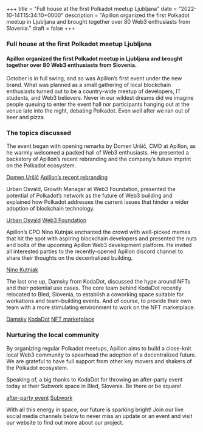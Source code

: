 +++
title = "Full house at the first Polkadot meetup Ljubljana"
date = "2022-10-14T15:34:10+0000"
description = "Apillon organized the first Polkadot meetup in Ljubljana and brought together over 80 Web3 enthusiasts from Slovenia."
draft = false
+++

### Full house at the first Polkadot meetup Ljubljana


#### Apillon organized the first Polkadot meetup in Ljubljana and brought together over 80 Web3 enthusiasts from Slovenia.


October is in full swing, and so was Apillon’s first event under the new brand. What was planned as a small gathering of local blockchain enthusiasts turned out to be a country-wide meetup of developers, IT students, and Web3 believers. Never in our wildest dreams did we imagine people queuing to enter the event hall nor participants hanging out at the venue late into the night, debating Polkadot. Even well after we ran out of beer and pizza.


### The topics discussed


The event began with opening remarks by Domen Uršič, CMO at Apillon, as he warmly welcomed a packed hall of Web3 enthusiasts. He presented a backstory of Apillon’s recent rebranding and the company’s future imprint on the Polkadot ecosystem.

[Domen Uršič](https://www.linkedin.com/in/ursicdomen/)
[Apillon’s recent rebranding](https://medium.com/apillon/authtrail-rebranded-a-metamorphosis-into-apillon-4b22ba3c1bcd)

Urban Osvald, Growth Manager at Web3 Foundation, presented the potential of Polkadot’s network as the future of Web3 building and explained how Polkadot addresses the current issues that hinder a wider adoption of blockchain technology.

[Urban Osvald](https://www.linkedin.com/in/urbanosvald/)
[Web3 Foundation](https://web3.foundation/)

Apillon’s CPO Nino Kutnjak enchanted the crowd with well-picked memes that hit the spot with aspiring blockchain developers and presented the nuts and bolts of the upcoming Apillon Web3 development platform. He invited all interested parties to the recently-opened Apillon discord channel to share their thoughts on the decentralized building.

[Nino Kutnjak](https://www.linkedin.com/in/nino-kutnjak/)

The last one up, Damsky from KodaDot, discussed the hype around NFTs and their potential use cases. The core team behind KodaDot recently relocated to Bled, Slovenia, to establish a coworking space suitable for workations and team-building events. And of course, to provide their own team with a more stimulating environment to work on the NFT marketplace.

[Damsky](https://twitter.com/helloitsdamsky?ref_src=twsrc%5Etfw)
[KodaDot](https://twitter.com/KodaDot?ref_src=twsrc%5Egoogle%7Ctwcamp%5Eserp%7Ctwgr%5Eauthor)
[NFT marketplace](https://kodadot.xyz/)

### Nurturing the local community


By organizing regular Polkadot meetups, Apillon aims to build a close-knit local Web3 community to spearhead the adoption of a decentralized future. We are grateful to have full support from other key movers and shakers of the Polkadot ecosystem.


Speaking of, a big thanks to KodaDot for throwing an after-party event today at their Subwork space in Bled, Slovenia. Be there or be square!

[after-party event](https://lu.ma/1bdbmcmj)
[Subwork](https://twitter.com/SubWorkBled)

With all this energy in space, our future is sparking bright! Join our live social media channels below to never miss an update or an event and visit our website to find out more about our project.
